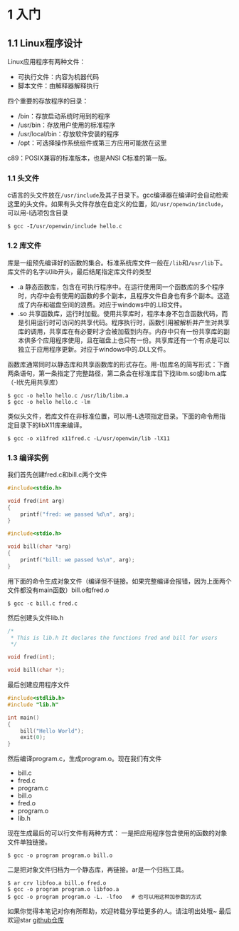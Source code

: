# 1 入门

## 1.1 Linux程序设计

Linux应用程序有两种文件：

- 可执行文件：内容为机器代码
- 脚本文件：由解释器解释执行

四个重要的存放程序的目录：

- /bin：存放启动系统时用到的程序
- /usr/bin：存放用户使用的标准程序
- /usr/local/bin：存放软件安装的程序
- /opt：可选择操作系统组件或第三方应用可能放在这里

c89：POSIX兼容的标准版本，也是ANSI C标准的第一版。

### 1.1 头文件

c语言的头文件放在`/usr/include`及其子目录下。gcc编译器在编译时会自动检索这里的头文件。如果有头文件存放在自定义的位置，如`/usr/openwin/include`，可以用-I选项包含目录

```
$ gcc -I/usr/openwin/include hello.c
```

###  1.2 库文件

库是一组预先编译好的函数的集合。标准系统库文件一般在`/lib`和`/usr/lib`下。库文件的名字以lib开头，最后结尾指定库文件的类型

- .a
  静态函数库，包含在可执行程序中。在运行使用同一个函数库的多个程序时，内存中会有使用的函数的多个副本，且程序文件自身也有多个副本。这造成了内存和磁盘空间的浪费。对应于windows中的.LIB文件。
- .so
  共享函数库，运行时加载。使用共享库时，程序本身不包含函数代码，而是引用运行时可访问的共享代码。程序执行时，函数引用被解析并产生对共享库的调用，共享库在有必要时才会被加载到内存。内存中只有一份共享库的副本供多个应用程序使用，且在磁盘上也只有一份。共享库还有一个有点是可以独立于应用程序更新。对应于windows中的.DLL文件。

函数库通常同时以静态库和共享函数库的形式存在。用-l加库名的简写形式：下面两条语句，第一条指定了完整路径，第二条会在标准库目下找libm.so或libm.a库（-l优先用共享库）

```
$ gcc -o hello hello.c /usr/lib/libm.a
$ gcc -o hello hello.c -lm
```

类似头文件，若库文件在非标准位置，可以用-L选项指定目录。下面的命令用指定目录下的libX11库来编译。

```
$ gcc -o x11fred x11fred.c -L/usr/openwin/lib -lX11
```

### 1.3 编译实例

我们首先创建fred.c和bill.c两个文件

```c
#include<stdio.h>

void fred(int arg)
{
    printf("fred: we passed %d\n", arg);
}
```

```c
#include<stdio.h>

void bill(char *arg)
{
    printf("bill: we passed %s\n", arg);
}
```

用下面的命令生成对象文件（编译但不链接。如果完整编译会报错，因为上面两个文件都没有main函数）bill.o和fred.o

```
$ gcc -c bill.c fred.c
```

然后创建头文件lib.h

```c
/*
 * This is lib.h It declares the functions fred and bill for users
 */

void fred(int);

void bill(char *);
```

最后创建应用程序文件

```c
#include<stdlib.h>
#include "lib.h"

int main()
{
    bill("Hello World");
    exit(0);
}
```

然后编译program.c，生成program.o。现在我们有文件

- bill.c
- fred.c
- program.c
- bill.o
- fred.o
- program.o
- lib.h

现在生成最后的可以行文件有两种方式：
一是把应用程序包含使用的函数的对象文件单独链接。

```
$ gcc -o program program.o bill.o
```

二是把对象文件归档为一个静态库，再链接。ar是一个归档工具。

```
$ ar crv libfoo.a bill.o fred.o
$ gcc -o program program.o libfoo.a
$ gcc -o program program.o -L. -lfoo   # 也可以用这种加参数的方式
```

如果你觉得本笔记对你有所帮助，欢迎转载分享给更多的人。请注明出处哦~
最后欢迎star [github仓库](https://github.com/LeoSirius/notes)
